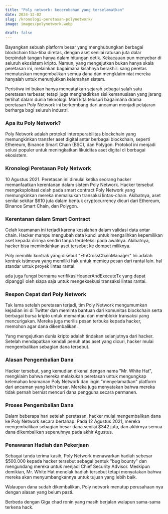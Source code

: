 ```yaml
---
title: "Poly network: kecerobohan yang terselamatkan"
date: 2024-12-02
slug: /kronologi-peretasan-polynetwork/
image: images/polynetwork.webp

draft: false
---
```


Bayangkan sebuah platform besar yang menghubungkan berbagai blockchain tiba-tiba diretas, dengan aset senilai ratusan juta dolar berpindah tangan hanya dalam hitungan detik. Kekacauan pun menyebar di seluruh ekosistem kripto. Namun, yang mengejutkan bukan hanya skala peretasan ini, melainkan bagaimana kisahnya berakhir: sang peretas memutuskan mengembalikan semua dana dan mengklaim niat mereka hanyalah untuk menunjukkan kelemahan sistem.

Peristiwa ini bukan hanya mencatatkan sejarah sebagai salah satu peretasan terbesar, tetapi juga menghadirkan sisi kemanusiaan yang jarang terlihat dalam dunia teknologi. Mari kita telusuri bagaimana drama peretasan Poly Network ini berkembang dari ancaman menjadi pelajaran berharga bagi seluruh industri.

### Apa itu Poly Network?

Poly Network adalah protokol interoperabilitas blockchain yang memungkinkan transfer aset digital antar berbagai blockchain, seperti Ethereum, Binance Smart Chain (BSC), dan Polygon. Protokol ini menjadi solusi populer untuk meningkatkan likuiditas aset digital di berbagai ekosistem.

### Kronologi Peretasan Poly Network

10 Agustus 2021.
Peretasan ini dimulai ketika seorang hacker memanfaatkan kerentanan dalam sistem Poly Network. Hacker tersebut mengeksploitasi celah pada smart contract Poly Network yang memungkinkan mereka memalsukan transaksi lintas-chain. Akibatnya, aset senilai sekitar $610 juta dalam bentuk cryptocurrency dicuri dari Ethereum, Binance Smart Chain, dan Polygon.

### Kerentanan dalam Smart Contract

Celah keamanan ini terjadi karena kesalahan dalam validasi data antar chain. Hacker mampu mengubah data kunci untuk mengalihkan kepemilikan aset kepada dirinya sendiri tanpa terdeteksi pada awalnya. Akibatnya, hacker bisa memindahkan aset tersebut ke dompet miliknya.

Poly memiliki kontrak yang disebut "EthCrossChainManager" Ini adalah kontrak istimewa yang memiliki hak untuk memicu pesan dari rantai lain. hal standar untuk proyek lintas rantai.

ada juga fungsi bernama verifikasiHeaderAndExecuteTx yang dapat dipanggil oleh siapa saja untuk mengeksekusi transaksi lintas rantai.

### Respon Cepat dari Poly Network

Tak lama setelah peretasan terjadi, tim Poly Network mengumumkan kejadian ini di Twitter dan meminta bantuan dari komunitas blockchain serta berbagai bursa kripto untuk memantau dan memblokir transaksi yang mencurigakan. Mereka juga merilis pesan terbuka kepada hacker, memohon agar dana dikembalikan.

Yang mengejutkan dunia kripto adalah tindakan selanjutnya dari hacker. Setelah mendapatkan kendali penuh atas aset yang dicuri, hacker mulai mengembalikan sebagian dana tersebut.

### Alasan Pengembalian Dana

Hacker tersebut, yang kemudian dikenal dengan nama "Mr. White Hat", mengklaim bahwa mereka melakukan peretasan untuk mengungkap kelemahan keamanan Poly Network dan ingin "menyelamatkan" platform dari ancaman yang lebih besar. Mereka juga menyatakan bahwa mereka tidak pernah berniat mencuri dana pengguna secara permanen.

### Proses Pengembalian Dana

Dalam beberapa hari setelah peretasan, hacker mulai mengembalikan dana ke Poly Network secara bertahap. Pada 12 Agustus 2021, mereka mengembalikan sebagian besar dana senilai $342 juta, dan akhirnya semua dana dikembalikan sepenuhnya pada akhir Agustus.

### Penawaran Hadiah dan Pekerjaan

Sebagai tanda terima kasih, Poly Network menawarkan hadiah sebesar $500.000 kepada hacker tersebut sebagai bentuk "bug bounty" dan mengundang mereka untuk menjadi Chief Security Advisor. Meskipun demikian, Mr. White Hat menolak hadiah tersebut tetapi menyatakan bahwa mereka akan menyumbangkannya untuk tujuan yang lebih baik.

Walaupun dana sudah dikembalikan, Poly network menutup perusahaan nya dengan alasan yang belum pasti.

Berbeda dengan Giga chad ronin yang masih berjalan walapun sama-sama terkena hack.
